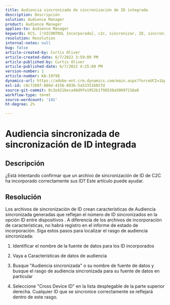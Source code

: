 ```yaml
---
title: Audiencia sincronizada de sincronización de ID integrada
description: Descripción
solution: Audience Manager
product: Audience Manager
applies-to: Audience Manager
keywords: KCS, [!UICONTROL Incorporado], c2c, sincronizar, ID, sincronizada, audiencia, [!UICONTROL rasgo], estado, informe
resolution: Resolution
internal-notes: null
bug: false
article-created-by: Curtis Oliver
article-created-date: 6/7/2022 3:59:09 PM
article-published-by: Curtis Oliver
article-published-date: 6/7/2022 4:25:08 PM
version-number: 1
article-number: KA-19798
dynamics-url: https://adobe-ent.crm.dynamics.com/main.aspx?forceUCI=1&pagetype=entityrecord&etn=knowledgearticle&id=121a99be-7ae6-ec11-bb3c-000d3a3bdf44
exl-id: c0c7208f-080d-4156-893b-5a53351b027d
source-git-commit: 0c3e421beca46d9fe1952b1f98538a50697216a0
workflow-type: tm+mt
source-wordcount: '141'
ht-degree: 2%

---
```


# Audiencia sincronizada de sincronización de ID integrada

## Descripción


¿Está intentando confirmar que un archivo de sincronización de ID de C2C ha incorporado correctamente sus ID? Este artículo puede ayudar.




## Resolución


Los archivos de sincronización de ID crean características de Audiencia sincronizada generadas que reflejan el número de ID sincronizados en la opción ID entre dispositivos . A diferencia de los archivos de incorporación de características, no habrá registro en el informe de estado de incorporación. Siga estos pasos para localizar el rasgo de audiencia sincronizada:

1) Identificar el nombre de la fuente de datos para los ID incorporados

2) Vaya a Características de datos de audiencia

3) Busque &quot;Audiencia sincronizada&quot; o su nombre de fuente de datos y busque el rasgo de audiencia sincronizada para su fuente de datos en particular

4) Seleccione &quot;Cross Device ID&quot; en la lista desplegable de la parte superior derecha. Cualquier ID que se sincronice correctamente se reflejará dentro de este rasgo.
